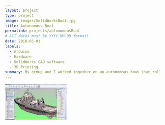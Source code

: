 ```yaml
---
layout: project
type: project
image: images/SolidWorksBoat.jpg
title: Autonomous Boat
permalink: projects/autonomousBoat
# All dates must be YYYY-MM-DD format!
date: 2018-05-01
labels:
  - Arduino
  - Hardware
  - SolidWorks CAD software
  - 3D Printing
summary: My group and I worked together on an autonomous boat that collected data from the ocean. My duty for this project was to design and build mounts for small devices to attach to the boat. I also had to design mounts for antennas used to send commands to the boat. 
---
```

<img class="ui right floated rounded image" src="/images/SolidWorksBoat.jpg" style="max-width: 200px;" style="max-height: 400px;"/>
